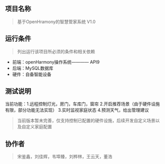 ## 项目名称
> 基于OpenHramony的智慧管家系统 V1.0


## 运行条件
> 列出运行该项目所必须的条件和相关依赖  
* 前端：openHarmony操作系统———— API9
* 后端：MySQL数据库
* 硬件：自备智能设备


## 测试说明
当前功能：1.远程控制灯光，房门，车库门，窗帘  2.开启推荐场景（由于硬件设施有限，部分功能无法实现）
        3.实时监视家庭状态   4.预测天气，给出管理建议
> 当前版本暂未完善，仅支持控制已配置的硬件设施，后续开发自定义场景以及自定义家庭配置

## 协作者
>宋鉴鑫，刘佳辉，韦埠臻，刘桦林，王云天，董浩